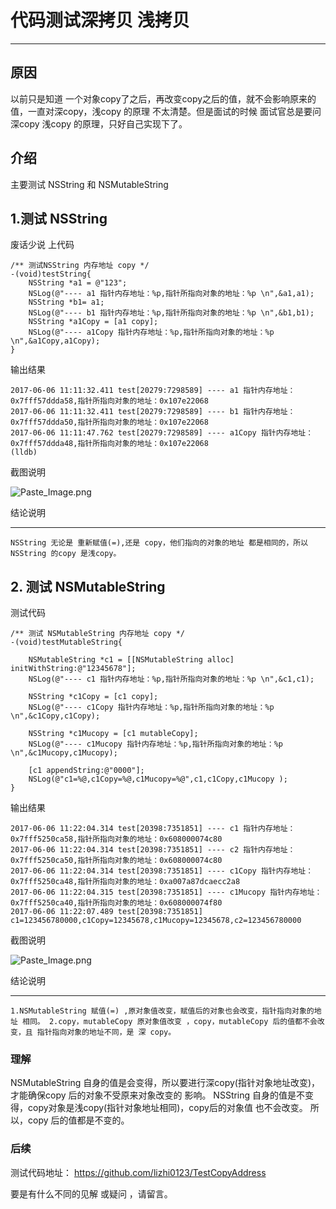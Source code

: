 # 代码测试深拷贝 浅拷贝
***
## 原因
以前只是知道 一个对象copy了之后，再改变copy之后的值，就不会影响原来的值，一直对深copy，浅copy 的原理 不太清楚。但是面试的时候 面试官总是要问深copy 浅copy 的原理，只好自己实现下了。

## 介绍
主要测试 NSString 和 NSMutableString

## 1.测试 NSString

废话少说 上代码
``` 
/** 测试NSString 内存地址 copy */
-(void)testString{
    NSString *a1 = @"123";
    NSLog(@"---- a1 指针内存地址：%p,指针所指向对象的地址：%p \n",&a1,a1);
    NSString *b1= a1;
    NSLog(@"---- b1 指针内存地址：%p,指针所指向对象的地址：%p \n",&b1,b1);
    NSString *a1Copy = [a1 copy];
    NSLog(@"---- a1Copy 指针内存地址：%p,指针所指向对象的地址：%p \n",&a1Copy,a1Copy);
}
 ```
输出结果
```
2017-06-06 11:11:32.411 test[20279:7298589] ---- a1 指针内存地址：0x7fff57ddda58,指针所指向对象的地址：0x107e22068 
2017-06-06 11:11:32.411 test[20279:7298589] ---- b1 指针内存地址：0x7fff57ddda50,指针所指向对象的地址：0x107e22068 
2017-06-06 11:11:47.762 test[20279:7298589] ---- a1Copy 指针内存地址：0x7fff57ddda48,指针所指向对象的地址：0x107e22068 
(lldb) 
```
截图说明

![Paste_Image.png](http://upload-images.jianshu.io/upload_images/2384741-50df43b8adb1da56.png?imageMogr2/auto-orient/strip%7CimageView2/2/w/1240)

结论说明
***
`
NSString 无论是 重新赋值(=),还是 copy，他们指向的对象的地址 都是相同的，所以NSString 的copy 是浅copy。
`



##  2. 测试 NSMutableString

测试代码
```
/** 测试 NSMutableString 内存地址 copy */
-(void)testMutableString{
    
    NSMutableString *c1 = [[NSMutableString alloc] initWithString:@"12345678"];
    NSLog(@"---- c1 指针内存地址：%p,指针所指向对象的地址：%p \n",&c1,c1);
    
    NSString *c1Copy = [c1 copy];
    NSLog(@"---- c1Copy 指针内存地址：%p,指针所指向对象的地址：%p \n",&c1Copy,c1Copy);
    
    NSString *c1Mucopy = [c1 mutableCopy];
    NSLog(@"---- c1Mucopy 指针内存地址：%p,指针所指向对象的地址：%p \n",&c1Mucopy,c1Mucopy);
    
    [c1 appendString:@"0000"];
    NSLog(@"c1=%@,c1Copy=%@,c1Mucopy=%@",c1,c1Copy,c1Mucopy );
}
```

输出结果
```
2017-06-06 11:22:04.314 test[20398:7351851] ---- c1 指针内存地址：0x7fff5250ca58,指针所指向对象的地址：0x608000074c80 
2017-06-06 11:22:04.314 test[20398:7351851] ---- c2 指针内存地址：0x7fff5250ca50,指针所指向对象的地址：0x608000074c80 
2017-06-06 11:22:04.314 test[20398:7351851] ---- c1Copy 指针内存地址：0x7fff5250ca48,指针所指向对象的地址：0xa007a87dcaecc2a8 
2017-06-06 11:22:04.315 test[20398:7351851] ---- c1Mucopy 指针内存地址：0x7fff5250ca40,指针所指向对象的地址：0x608000074f80 
2017-06-06 11:22:07.489 test[20398:7351851] c1=123456780000,c1Copy=12345678,c1Mucopy=12345678,c2=123456780000
```

截图说明

![Paste_Image.png](http://upload-images.jianshu.io/upload_images/2384741-992e9f10e7cbc622.png?imageMogr2/auto-orient/strip%7CimageView2/2/w/1240)

结论说明
***
`
1.NSMutableString 赋值(=) ,原对象值改变，赋值后的对象也会改变，指针指向对象的地址 相同。
2.copy，mutableCopy 原对象值改变 ，copy，mutableCopy 后的值都不会改变，且 指针指向对象的地址不同，是 深 copy。
`
### 理解
NSMutableString 自身的值是会变得，所以要进行深copy(指针对象地址改变)， 才能确保copy 后的对象不受原来对象改变的 影响。
NSString 自身的值是不变得，copy对象是浅copy(指针对象地址相同)，copy后的对象值 也不会改变。
所以，copy 后的值都是不变的。

### 后续
测试代码地址： https://github.com/lizhi0123/TestCopyAddress


要是有什么不同的见解 或疑问 ，请留言。
